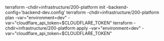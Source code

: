 terraform -chdir=infrastructure/200-platform init -backend-config='backend-dev.config'
terraform -chdir=infrastructure/200-platform plan -var="environment=dev" -var="cloudflare_api_token=$CLOUDFLARE_TOKEN"
terraform -chdir=infrastructure/200-platform apply -var="environment=dev" -var="cloudflare_api_token=$CLOUDFLARE_TOKEN"